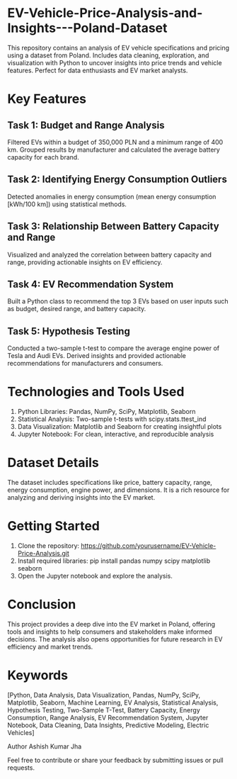 # EV-Vehicle-Price-Analysis-and-Insights---Poland-Dataset
This repository contains an analysis of EV vehicle specifications and pricing using a dataset from Poland. Includes data cleaning, exploration, and visualization with Python to uncover insights into price trends and vehicle features. Perfect for data enthusiasts and EV market analysts.

# Key Features
## Task 1: Budget and Range Analysis
Filtered EVs within a budget of 350,000 PLN and a minimum range of 400 km.
Grouped results by manufacturer and calculated the average battery capacity for each brand.

## Task 2: Identifying Energy Consumption Outliers
Detected anomalies in energy consumption (mean energy consumption [kWh/100 km]) using statistical methods.

## Task 3: Relationship Between Battery Capacity and Range
Visualized and analyzed the correlation between battery capacity and range, providing actionable insights on EV efficiency.

## Task 4: EV Recommendation System
Built a Python class to recommend the top 3 EVs based on user inputs such as budget, desired range, and battery capacity.

## Task 5: Hypothesis Testing
Conducted a two-sample t-test to compare the average engine power of Tesla and Audi EVs.
Derived insights and provided actionable recommendations for manufacturers and consumers.

# Technologies and Tools Used
1. Python Libraries: Pandas, NumPy, SciPy, Matplotlib, Seaborn
2. Statistical Analysis: Two-sample t-tests with scipy.stats.ttest_ind
3. Data Visualization: Matplotlib and Seaborn for creating insightful plots
4. Jupyter Notebook: For clean, interactive, and reproducible analysis

# Dataset Details
The dataset includes specifications like price, battery capacity, range, energy consumption, engine power, and dimensions. It is a rich resource for analyzing and deriving insights into the EV market.

# Getting Started
1. Clone the repository:
   https://github.com/yourusername/EV-Vehicle-Price-Analysis.git  
2. Install required libraries:
   pip install pandas numpy scipy matplotlib seaborn  
3. Open the Jupyter notebook and explore the analysis.

# Conclusion
This project provides a deep dive into the EV market in Poland, offering tools and insights to help consumers and stakeholders make informed decisions. The analysis also opens opportunities for future research in EV efficiency and market trends.

# Keywords
[Python, Data Analysis, Data Visualization, Pandas, NumPy, SciPy, Matplotlib, Seaborn, Machine Learning, EV Analysis, Statistical Analysis, Hypothesis Testing, Two-Sample T-Test, Battery Capacity, Energy Consumption, Range Analysis, EV Recommendation System, Jupyter Notebook, Data Cleaning, Data Insights, Predictive Modeling, Electric Vehicles]

Author
Ashish Kumar Jha

Feel free to contribute or share your feedback by submitting issues or pull requests.
